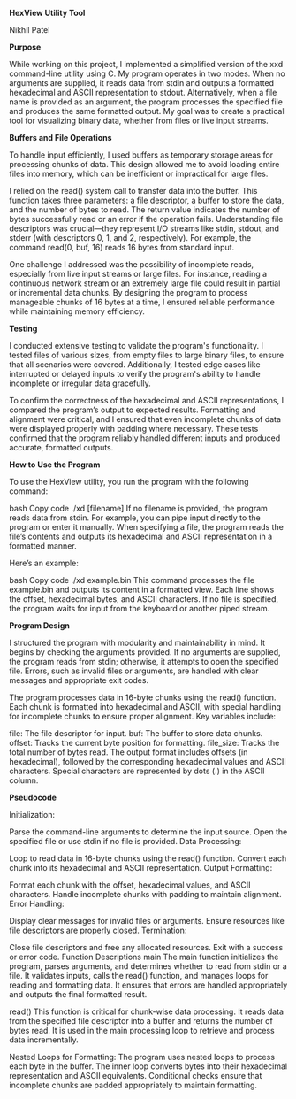 **HexView Utility Tool**


Nikhil Patel

**Purpose**


While working on this project, I implemented a simplified version of the xxd command-line utility using C. My program operates in two modes. When no arguments are supplied, it reads data from stdin and outputs a formatted hexadecimal and ASCII representation to stdout. Alternatively, when a file name is provided as an argument, the program processes the specified file and produces the same formatted output. My goal was to create a practical tool for visualizing binary data, whether from files or live input streams.

**Buffers and File Operations**


To handle input efficiently, I used buffers as temporary storage areas for processing chunks of data. This design allowed me to avoid loading entire files into memory, which can be inefficient or impractical for large files.

I relied on the read() system call to transfer data into the buffer. This function takes three parameters: a file descriptor, a buffer to store the data, and the number of bytes to read. The return value indicates the number of bytes successfully read or an error if the operation fails. Understanding file descriptors was crucial—they represent I/O streams like stdin, stdout, and stderr (with descriptors 0, 1, and 2, respectively). For example, the command read(0, buf, 16) reads 16 bytes from standard input.

One challenge I addressed was the possibility of incomplete reads, especially from live input streams or large files. For instance, reading a continuous network stream or an extremely large file could result in partial or incremental data chunks. By designing the program to process manageable chunks of 16 bytes at a time, I ensured reliable performance while maintaining memory efficiency.

**Testing**


I conducted extensive testing to validate the program's functionality. I tested files of various sizes, from empty files to large binary files, to ensure that all scenarios were covered. Additionally, I tested edge cases like interrupted or delayed inputs to verify the program's ability to handle incomplete or irregular data gracefully.

To confirm the correctness of the hexadecimal and ASCII representations, I compared the program’s output to expected results. Formatting and alignment were critical, and I ensured that even incomplete chunks of data were displayed properly with padding where necessary. These tests confirmed that the program reliably handled different inputs and produced accurate, formatted outputs.

**How to Use the Program**


To use the HexView utility, you run the program with the following command:

bash
Copy code
./xd [filename]
If no filename is provided, the program reads data from stdin. For example, you can pipe input directly to the program or enter it manually. When specifying a file, the program reads the file’s contents and outputs its hexadecimal and ASCII representation in a formatted manner.

Here’s an example:

bash
Copy code
./xd example.bin
This command processes the file example.bin and outputs its content in a formatted view. Each line shows the offset, hexadecimal bytes, and ASCII characters. If no file is specified, the program waits for input from the keyboard or another piped stream.

**Program Design**


I structured the program with modularity and maintainability in mind. It begins by checking the arguments provided. If no arguments are supplied, the program reads from stdin; otherwise, it attempts to open the specified file. Errors, such as invalid files or arguments, are handled with clear messages and appropriate exit codes.

The program processes data in 16-byte chunks using the read() function. Each chunk is formatted into hexadecimal and ASCII, with special handling for incomplete chunks to ensure proper alignment. Key variables include:

file: The file descriptor for input.
buf: The buffer to store data chunks.
offset: Tracks the current byte position for formatting.
file_size: Tracks the total number of bytes read.
The output format includes offsets (in hexadecimal), followed by the corresponding hexadecimal values and ASCII characters. Special characters are represented by dots (.) in the ASCII column.

**Pseudocode**


Initialization:

Parse the command-line arguments to determine the input source.
Open the specified file or use stdin if no file is provided.
Data Processing:

Loop to read data in 16-byte chunks using the read() function.
Convert each chunk into its hexadecimal and ASCII representation.
Output Formatting:

Format each chunk with the offset, hexadecimal values, and ASCII characters.
Handle incomplete chunks with padding to maintain alignment.
Error Handling:

Display clear messages for invalid files or arguments.
Ensure resources like file descriptors are properly closed.
Termination:

Close file descriptors and free any allocated resources.
Exit with a success or error code.
Function Descriptions
main
The main function initializes the program, parses arguments, and determines whether to read from stdin or a file. It validates inputs, calls the read() function, and manages loops for reading and formatting data. It ensures that errors are handled appropriately and outputs the final formatted result.

read()
This function is critical for chunk-wise data processing. It reads data from the specified file descriptor into a buffer and returns the number of bytes read. It is used in the main processing loop to retrieve and process data incrementally.

Nested Loops for Formatting:
The program uses nested loops to process each byte in the buffer. The inner loop converts bytes into their hexadecimal representation and ASCII equivalents. Conditional checks ensure that incomplete chunks are padded appropriately to maintain formatting.
